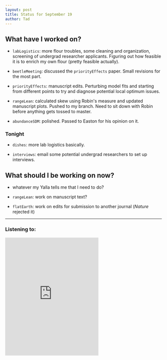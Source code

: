```yaml
---
layout: post 
title: Status for September 19 
author: Tad
---
```

 
## What have I worked on?
 
* `labLogistics`: more flour troubles, some cleaning and organization, screening of undergrad researcher applicants. Figuring out how feasible it is to enrich my own flour (pretty feasible actually). 

* `beetleMeeting`: discussed the `priorityEffects` paper. Small revisions for the most part. 

* `priorityEffects`: manuscript edits. Perturbing model fits and starting from different points to try and diagnose potential local optimum issues.

* `rangeLean`: calculated skew using Robin's measure and updated manuscript plots. Pushed to my branch. Need to sit down with Robin before anything gets tossed to master. 

* `abundanceSDM`: polished. Passed to Easton for his opinion on it. 



### Tonight

* `dishes`: more lab logistics basically. 

* `interviews`: email some potential undergrad researchers to set up interviews. 





  
## What should I be working on now? 

* whatever my Yalla tells me that I need to do? 

* `rangeLean`: work on manuscript text?

* `flatEarth`: work on edits for submission to another journal (_Nature_ rejected it)






 
 
--- 
 
### Listening to: 

<iframe src="https://embed.spotify.com/?uri=spotify%3Atrack%3A2LyhMrRBKRPeNUUBn8fILL" width="300" height="380" frameborder="0" allowtransparency="true"></iframe>

<i class='fa fa-code' style='color:pink'></i> 
